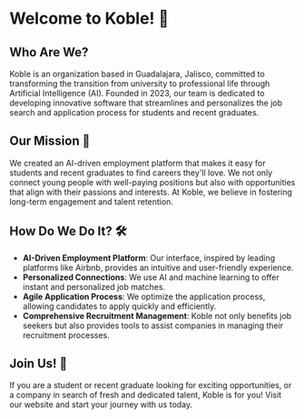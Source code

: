 # Welcome to Koble! 🚀

## Who Are We?
Koble is an organization based in Guadalajara, Jalisco, committed to transforming the transition from university to professional life through Artificial Intelligence (AI). Founded in 2023, our team is dedicated to developing innovative software that streamlines and personalizes the job search and application process for students and recent graduates.

## Our Mission 🌟
We created an AI-driven employment platform that makes it easy for students and recent graduates to find careers they'll love. We not only connect young people with well-paying positions but also with opportunities that align with their passions and interests. At Koble, we believe in fostering long-term engagement and talent retention.

## How Do We Do It? 🛠️
- **AI-Driven Employment Platform**: Our interface, inspired by leading platforms like Airbnb, provides an intuitive and user-friendly experience.
- **Personalized Connections**: We use AI and machine learning to offer instant and personalized job matches.
- **Agile Application Process**: We optimize the application process, allowing candidates to apply quickly and efficiently.
- **Comprehensive Recruitment Management**: Koble not only benefits job seekers but also provides tools to assist companies in managing their recruitment processes.

## Join Us! 🚀
If you are a student or recent graduate looking for exciting opportunities, or a company in search of fresh and dedicated talent, Koble is for you! Visit our website and start your journey with us today.
